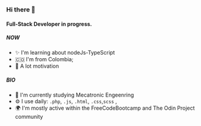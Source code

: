 ### Hi there 👋

#### Full-Stack Developer in progress.

##### NOW

- ✨ I'm learning about nodeJs-TypeScript
- 🇨🇴 I'm from Colombia;
- 💯 A lot motivation

##### BIO

- 🏢 I'm currently studying Mecatronic Engeenring 
- ⚙️ I use daily: `.php`, `.js`, `.html`, `.css`,`scss` ,  
- 🌍 I'm mostly active within the FreeCodeBootcamp and The Odin Project community
